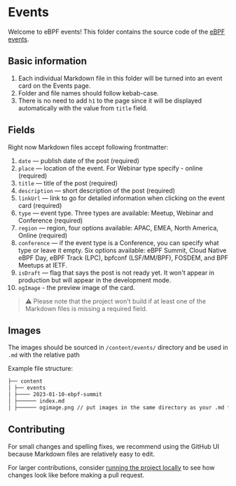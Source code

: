 # Events

Welcome to eBPF events! This folder contains the source code of the [eBPF events](https://ebpf.io/events/).

## Basic information

1. Each individual Markdown file in this folder will be turned into an event card on the Events page.
2. Folder and file names should follow kebab-case.
3. There is no need to add `h1` to the page since it will be displayed automatically with the value from `title` field.

## Fields

Right now Markdown files accept following frontmatter:

1. `date` — publish date of the post (required)
2. `place` — location of the event. For Webinar type specify - online (required)
3. `title` — title of the post (required)
4. `description` — short description of the post (required)
5. `linkUrl` — link to go for detailed information when clicking on the event card (required)
6. `type` — event type. Three types are available: Meetup, Webinar and Conference (required)
7. `region` — region, four options available: APAC, EMEA, North America, Online (required)
8. `conference` — if the event type is a Conference, you can specify what type or leave it empty.
   Six options available: eBPF Summit, Cloud Native eBPF Day, eBPF Track (LPC), bpfconf (LSF/MM/BPF), FOSDEM, and BPF Meetups at IETF.
9. `isDraft` — flag that says the post is not ready yet. It won't appear in production but will appear in the development mode.
10. `ogImage` - the preview image of the card.

> ⚠️ Please note that the project won't build if at least one of the Markdown files is missing a required field.

## Images

The images should be sourced in `/content/events/` directory and be used in `.md` with the relative path

Example file structure:

```md
├── content
│ ├── events
│ ├──── 2023-01-10-ebpf-summit
│ ├────── index.md
│ ├────── ogimage.png // put images in the same directory as your .md file
```

## Contributing

For small changes and spelling fixes, we recommend using the GitHub UI because Markdown files are relatively easy to edit.

For larger contributions, consider [running the project locally](../../README.md#getting-started) to see how changes look like before making a pull request.
